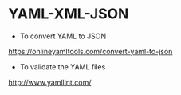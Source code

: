 # YAML-XML-JSON


- To convert YAML to JSON

https://onlineyamltools.com/convert-yaml-to-json


- To validate the YAML files

http://www.yamllint.com/

